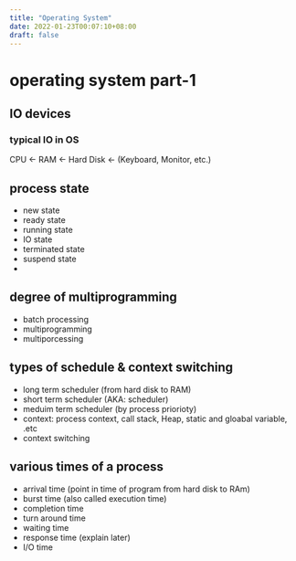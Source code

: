 ```yaml
---
title: "Operating System"
date: 2022-01-23T00:07:10+08:00
draft: false
---
```


# operating system part-1

## IO devices
### typical IO in OS
CPU <- RAM <- Hard Disk <- (Keyboard, Monitor, etc.)

## process state
- new state
- ready state
- running state
- IO state
- terminated state
- suspend state
- 

## degree of multiprogramming
- batch processing
- multiprogramming
- multiporcessing

## types of schedule & context switching
- long term scheduler (from hard disk to RAM)
- short term scheduler (AKA: scheduler)
- meduim term scheduler (by process priorioty)
- context: process context, call stack, Heap, static and gloabal variable, .etc
- context switching


## various times of a process
- arrival time (point in time of program from hard disk to RAm)
- burst time (also called execution time)
- completion time
- turn around time
- waiting time
- response time (explain later)
- I/O time
